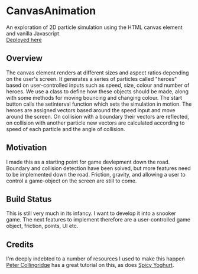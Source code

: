 
# CanvasAnimation

An exploration of 2D particle simulation using the HTML canvas element and vanilla Javascript. <br>[Deployed here](https://taha-hassan-git.github.io/2D-Particle-Collision-Simulator/)

## Overview

The canvas element renders at different sizes
and aspect ratios depending on the user's screen.
It generates a series of particles called "heroes" based on user-controlled inputs such as speed, size, colour and number of heroes. We use a class to 
define how these objects should be made, along with some methods for moving bouncing and changing colour.
The start button calls the setinterval function which sets the simulation in motion. The heroes are assigned vectors based around the speed input 
and move around the screen. On collision with a boundary their vectors are reflected, on collision with another particle new vectors are calculated according to
speed of each particle and the angle of collision.

## Motivation

I made this as a starting point for game devlepment down the road. Boundary and collision detection have been solved, but more features need to 
be implemented down the road. Friction, gravity, and allowing a user to control a game-object on the screen are still to come.

## Build Status

This is still very much in its infancy. I want to develop it into a snooker game.
The next features to implement therefore are a user-controlled game object, friction, points, UI etc. 

## Credits

I'm deeply indebted to a number of resources I used to make this happen [Peter Collingridge](https://www.petercollingridge.co.uk/tutorials/pygame-physics-simulation/)
has a great tutorial on this, as does [Spicy Yoghurt](https://spicyyoghurt.com/tutorials/html5-javascript-game-development/collision-detection-physics).
